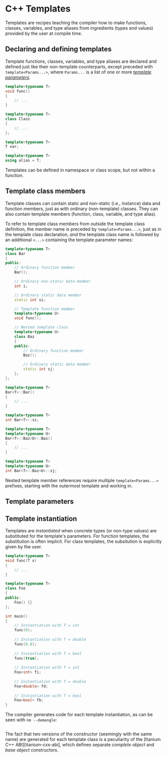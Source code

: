 # C++ Templates

Templates are recipes teaching the compiler how to make functions, classes,
variables, and type aliases from ingredients (types and values) provided by
the user at compile time.

## Declaring and defining templates

Template functions, classes, variables, and type aliases are declared and
defined just like their non-template counterparts, except preceded with
`template<Params...>`, where `Params...` is a list of one or more [_template
parameters_](#Template-parameters).

```c++ templates.cc
template<typename T>
void func()
{
    // ...
}

template<typename T>
class Class
{
    // ...
};

template<typename T>
T var;

template<typename T>
using alias = T;
```

Templates can be defined in namespace or class scope, but not within a function.

## Template class members

Template classes can contain static and non-static (i.e., instance) data and
function members, just as with ordinary (non-template) classes. They can also
contain template members (function, class, variable, and type alias).

To refer to template class members from outside the template class definition,
the member name is preceded by `template<Params...>`, just as in the template
class declaration, _and_ the template class name is followed by an additional
`<...>` containing the template parameter names:

```c++ template-class-members.cc
template<typename T>
class Bar
{
public:
    // Ordinary function member
    Bar();

    // Ordinary non-static data member
    int i;

    // Ordinary static data member
    static int si;

    // Template function member
    template<typename U>
    void func();

    // Nested template class
    template<typename U>
    class Baz
    {
    public:
        // Ordinary function member
        Baz();

        // Ordinary static data member
        static int sj;
    };
};

template<typename T>
Bar<T>::Bar()
{
    // ...
}

template<typename T>
int Bar<T>::si;

template<typename T>
template<typename U>
Bar<T>::Baz<U>::Baz()
{
    // ...
}

template<typename T>
template<typename U>
int Bar<T>::Baz<U>::sj;
```

Nested template member references require multiple `template<Params...>`
prefixes, starting with the outermost template and working in.

## Template parameters

## Template instantiation

Templates are _instantiated_ when concrete types (or non-type values) are
substituted for the template's parameters. For function templates, the
substitution is often implicit. For class templates, the subsitution is
explicitly given by the user.

```c++ template-implicit-instantiation.cc
template<typename T>
void func(T x)
{
    // ...
}

template<typename T>
class Foo
{
public:
    Foo() {}
};

int main()
{
    // Instantiation with T = int
    func(0);
    
    // Instantiation with T = double
    func(0.0);
    
    // Instantiation with T = bool
    func(true);
    
    // Instantiation with T = int
    Foo<int> fi;
    
    // Instantiation with T = double
    Foo<double> fd;
    
    // Instantiation with T = bool
    Foo<bool> fb;
}
```

The compiler generates code for each template instantiation, as can be seen
with `nm --demangle`:

```txt !c++ -c -o - template-implicit-instantiation.cc | nm --demangle -
```

The fact that two versions of the constructor (seemingly with the same name)
are generated for each template class is a peculiarity of the
[Itanium C++ ABI][itanium-cxx-abi], which defines separate _complete object_
and _base object_ constructors.
